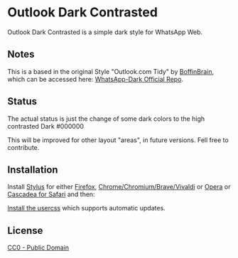 # Outlook Dark Contrasted

Outlook Dark Contrasted is a simple dark style for WhatsApp Web.

## Notes

This is a based in the original Style "Outlook.com Tidy" by [BoffinBrain](https://www.deviantart.com/boffinbrain), which can be accessed here: [WhatsApp-Dark Official Repo](https://www.deviantart.com/boffinbrain/art/Outlook-com-Tidy-868065885).

## Status

The actual status is just the change of some dark colors to the high contrasted Dark #000000

This will be improved for other layout "areas", in future versions. Fell free to contribute.

## Installation

Install [Stylus](https://add0n.com/stylus.html) for either 
[Firefox](https://addons.mozilla.org/en-US/firefox/addon/styl-us/), 
[Chrome/Chromium/Brave/Vivaldi](https://chrome.google.com/webstore/detail/stylus/clngdbkpkpeebahjckkjfobafhncgmne) or 
[Opera](https://addons.opera.com/en-gb/extensions/details/stylus/) or 
[Cascadea for Safari](https://cascadea.app/) and then:

[Install the usercss](https://raw.githubusercontent.com/5jubsPRO/Outlook-Dark/main/outlook-dark.user.css)
which supports automatic updates.

## License

[CC0 - Public Domain](https://creativecommons.org/share-your-work/public-domain/cc0/)